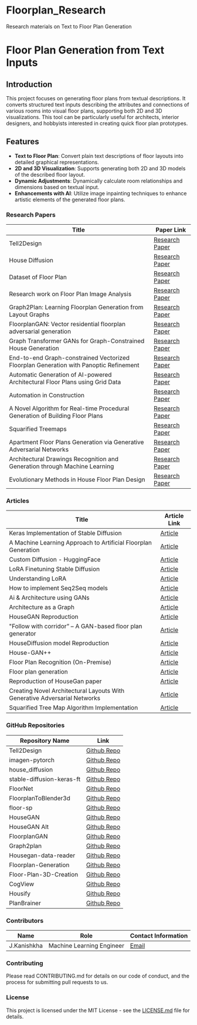 # Floorplan_Research
Research materials on Text to Floor Plan Generation


# Floor Plan Generation from Text Inputs

## Introduction
This project focuses on generating floor plans from textual descriptions. It converts structured text inputs describing the attributes and connections of various rooms into visual floor plans, supporting both 2D and 3D visualizations. This tool can be particularly useful for architects, interior designers, and hobbyists interested in creating quick floor plan prototypes.

## Features
- **Text to Floor Plan**: Convert plain text descriptions of floor layouts into detailed graphical representations.
- **2D and 3D Visualization**: Supports generating both 2D and 3D models of the described floor layout.
- **Dynamic Adjustments**: Dynamically calculate room relationships and dimensions based on textual input.
- **Enhancements with AI**: Utilize image inpainting techniques to enhance artistic elements of the generated floor plans.

### Research Papers

| Title |  Paper Link |
|-------|-----|
| Tell2Design | [Research Paper](https://arxiv.org/pdf/2311.15941) | 
| House Diffusion |[Research Paper](https://openaccess.thecvf.com/content/CVPR2023/papers/Shabani_HouseDiffusion_Vector_Floorplan_Generation_via_a_Diffusion_Model_With_Discrete_CVPR_2023_paper.pdf) |
| Dataset of Floor Plan | [Research Paper](http://theses.iitj.ac.in:8080/jspui/bitstream/123456789/243/8/07_chapter%203.pdf) |
| Research work on Floor Plan Image Analysis | [Research Paper](https://gesstalt.github.io/research/floorplan.html) |
| Graph2Plan: Learning Floorplan Generation from Layout Graphs  | [Research Paper](https://arxiv.org/pdf/2004.13204.pdf) | 
| FloorplanGAN: Vector residential floorplan adversarial generation  | [Research Paper](https://www.sciencedirect.com/science/article/abs/pii/S0926580522003430?via%3Dihub) | 
| Graph Transformer GANs for Graph-Constrained House Generation  | [Research Paper](https://arxiv.org/pdf/2303.08225.pdf) | 
| End-to-end Graph-constrained Vectorized Floorplan Generation with Panoptic Refinement  | [Research Paper](https://par.nsf.gov/servlets/purl/10356248) | 
| Automatic Generation of AI-powered Architectural Floor Plans using Grid Data | [Research Paper](https://www.ripublication.com/ijaer23/ijaerv18n2_04.pdf) | 
| Automation in Construction | [Research Paper](https://personal.utdallas.edu/~kzhang/Publications/Automation18.pdf) |
| A Novel Algorithm for Real-time Procedural Generation of Building Floor Plans | [Research Paper](https://arxiv.org/pdf/1211.5842.pdf) |
| Squarified Treemaps | [Research Paper](https://www.win.tue.nl/~vanwijk/stm.pdf) |
| Apartment Floor Plans Generation via Generative Adversarial Networks | [Research Paper](https://www.academia.edu/43756313/Apartment_Floor_Plans_Generation_via_Generative_Adversarial_Networks?rhid=28098005004&swp=rr-rw-wc-99360421) |
| Architectural Drawings Recognition and Generation through Machine Learning | [Research Paper](https://www.academia.edu/43110850/Architectural_Drawings_Recognition_and_Generation_through_Machine_Learning&nav_from=65248be5-9716-4f6c-b67f-09cb47ec988b&rw_pos=0) |
| Evolutionary Methods in House Floor Plan Design | [Research Paper](https://www.mdpi.com/2076-3417/11/17/8229) |

### Articles

| Title |  Article Link |
|-------|-----|
| Keras Implementation of Stable Diffusion |[Article](https://keras.io/examples/generative/finetune_stable_diffusion/) |
| A Machine Learning Approach to Artificial Floorplan Generation | [Article](https://uknowledge.uky.edu/cgi/viewcontent.cgi?article=1095&context=cs_etds) |
| Custom Diffusion - HuggingFace  | [Article](https://huggingface.co/docs/diffusers/v0.27.2/en/training/custom_diffusion#custom-diffusion) | 
| LoRA Finetuning Stable Diffusion  | [Article](https://huggingface.co/blog/lora) | 
| Understanding LoRA  | [Article](https://towardsdatascience.com/understanding-lora-low-rank-adaptation-for-finetuning-large-models-936bce1a07c6) | 
| How to implement Seq2Seq models  | [Article](https://cnvrg.io/seq2seq-model/) | 
| Ai & Architecture using GANs  | [Article](https://towardsdatascience.com/ai-architecture-f9d78c6958e0) | 
| Architecture as a Graph  | [Article](https://medium.com/spacemaker-research-blog/architecture-as-a-graph-e7b3387cd3c5) | 
| HouseGAN Reproduction  | [Article](https://medium.com/@varnika.srivastava/housegan-6c07c96cc1d5) | 
| "Follow with corridor” – A GAN-based floor plan generator | [Article](https://blog.iaac.net/follow-with-corridor-a-gan-based-floor-plan-generator/) | 
| HouseDiffusion model Reproduction  | [Article](https://medium.com/@f.mostafavi95/housediffusion-reproduction-in-detail-bdfd92bf126) | 
| House-GAN++ | [Article](https://ennauata.github.io/houseganpp/page.html) | 
| Floor Plan Recognition (On-Premise) | [Article](https://rasterscan.com/) | 
| Floor plan generation | [Article](https://cvaad-workshop.github.io/competition/) | 
| Reproduction of HouseGan paper  | [Article](https://hackmd.io/YsemSYOzR26Ld_EVObKMJg?view) | 
| Creating Novel Architectural Layouts With Generative Adversarial Networks | [Article](https://dash.harvard.edu/bitstream/handle/1/37364552/SCHILLER-DOCUMENT-2018.pdf?sequence=1) | 
| Squarified Tree Map Algorithm Implementation  | [Article](https://www.huy.dev/squarified-tree-map-reasonml-part-1-2019-03/#:~:text=The%20squarified%20tree%20map%20algorithm%2C%20in%20addition%20to%20partitioning%20the,close%20to%201%20as%20possible) | 


### GitHub Repositories

| Repository Name | Link |
|----------------|------|
| Tell2Design  | [Github Repo](https://github.com/LengSicong/Tell2Design) | 
| imagen-pytorch |  [Github Repo](https://github.com/lucidrains/imagen-pytorch) |
| house_diffusion | [Github Repo](https://github.com/aminshabani/house_diffusion) |
| stable-diffusion-keras-ft | [Github Repo](https://github.com/sayakpaul/stable-diffusion-keras-ft/) |
| FloorNet  | [Github Repo](https://github.com/art-programmer/FloorNet) | 
| FloorplanToBlender3d  | [Github Repo](https://github.com/grebtsew/FloorplanToBlender3d) |  
| floor-sp  | [Github Repo](https://github.com/woodfrog/floor-sp) | 
| HouseGAN  | [Github Repo](https://github.com/ennauata/housegan) | 
| HouseGAN Alt  | [Github Repo](https://github.com/jlkvanloon/HouseGAN) | 
| FloorplanGAN  | [Github Repo](https://github.com/luozn15/FloorplanGAN) | 
| Graph2plan  | [Github Repo](https://github.com/HanHan55/Graph2plan) | 
| Housegan-data-reader  | [Github Repo](https://github.com/sepidsh/Housegan-data-reader) | 
| Floorplan-Generation  | [Github Repo](https://github.com/pripri99/Floorplan-Generation) | 
| Floor-Plan-3D-Creation  | [Github Repo](https://github.com/RasterScan/Floor-Plan-3D-Creation) | 
| CogView  | [Github Repo](https://github.com/THUDM/CogView) | 
| Housify  | [Github Repo](https://github.com/Ryan-M3/housify) | 
| PlanBrainer  | [Github Repo](https://github.com/pruthvik-sheth/PlanBrainer) | 


### Contributors

| Name | Role | Contact Information |
|------|------|---------------------|
| J.Kanishkha | Machine Learning Engineer | [Email](mailto:kanishka@xneuronz.com) |


### Contributing

Please read CONTRIBUTING.md for details on our code of conduct, and the process for submitting pull requests to us.

### License

This project is licensed under the MIT License - see the [LICENSE.md](LICENSE.md) file for details.

